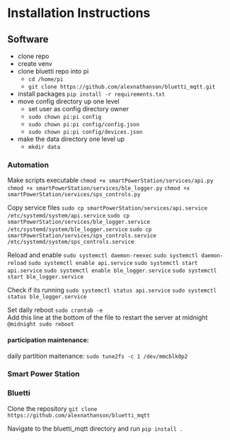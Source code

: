 # Installation Instructions

## Software

* clone repo
* create venv
* clone bluetti repo into pi
	* `cd /home/pi`
	* `git clone https://github.com/alexnathanson/bluetti_mqtt.git`
* install packages `pip install -r requirements.txt`
* move config directory up one level
	* set user as config directory owner 
	* `sudo chown pi:pi config`
	* `sudo chown pi:pi config/config.json`
	* `sudo chown pi:pi config/devices.json`
* make the data directory one level up
	* `mkdir data`

### Automation
Make scripts executable
`chmod +x smartPowerStation/services/api.py`
`chmod +x smartPowerStation/services/ble_logger.py`
`chmod +x smartPowerStation/services/sps_controls.py`

Copy service files
`sudo cp smartPowerStation/services/api.service /etc/systemd/system/api.service`
`sudo cp smartPowerStation/services/ble_logger.service /etc/systemd/system/ble_logger.service`
`sudo cp smartPowerStation/services/sps_controls.service /etc/systemd/system/sps_controls.service`

Reload and enable
`sudo systemctl daemon-reexec`
`sudo systemctl daemon-reload`
`sudo systemctl enable api.service`
`sudo systemctl start api.service`
`sudo systemctl enable ble_logger.service`
`sudo systemctl start ble_logger.service`

Check if its running
`sudo systemctl status api.service`
`sudo systemctl status ble_logger.service`

Set daily reboot
`sudo crontab -e`<br>
Add this line at the bottom of the file to restart the server at midnight `@midnight sudo reboot`

#### participation maintenance:

daily partition maitenance: `sudo tune2fs -c 1 /dev/mmcblk0p2`


### Smart Power Station

### Bluetti

Clone the repository `git clone https://github.com/alexnathanson/bluetti_mqtt`

Navigate to the bluetti_mqtt directory and run `pip install .`

